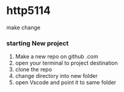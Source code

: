 # http5114
make change
### starting New project 
1. Make a new  repo on github .com
2. open your terminal to project destination
4. clone the repo 
5. change directory into new folder
6. open Vscode and point it to same folder
